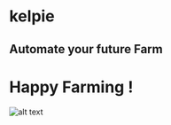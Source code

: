# kelpie

Automate your future Farm
------------------------------------------------------------


# Happy Farming !


![alt text](https://github.com/sooraj-nhaloor/kelpie/blob/main/image.png)
